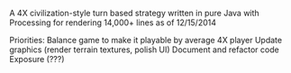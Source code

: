 A 4X civilization-style turn based strategy written in pure Java with Processing for rendering
14,000+ lines as of 12/15/2014

Priorities:
Balance game to make it playable by average 4X player
Update graphics (render terrain textures, polish UI)
Document and refactor code
Exposure (???)
